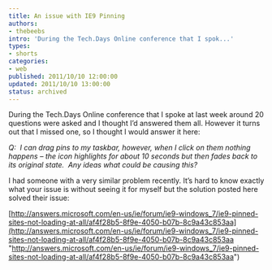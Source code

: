 ```yaml
---
title: An issue with IE9 Pinning
authors:
- thebeebs
intro: 'During the Tech.Days Online conference that I spok...'
types:
- shorts
categories:
- web
published: 2011/10/10 12:00:00
updated: 2011/10/10 13:00:00
status: archived
---
```


During the Tech.Days Online conference that I spoke at last week around 20 questions were asked and I thought I&rsquo;d answered them all. However it turns out that I missed one, so I thought I would answer it here:<p>_Q:&nbsp; I can drag pins to my taskbar, however, when I click on them nothing happens &ndash; the icon highlights for about 10 seconds but then fades back to its original state.&nbsp; Any ideas what could be causing this?_

I had someone with a very similar problem recently. It&rsquo;s hard to know exactly what your issue is without seeing it for myself but the solution posted here solved their issue:

[http://answers.microsoft.com/en-us/ie/forum/ie9-windows_7/ie9-pinned-sites-not-loading-at-all/af4f28b5-8f9e-4050-b07b-8c9a43c853aa](http://answers.microsoft.com/en-us/ie/forum/ie9-windows_7/ie9-pinned-sites-not-loading-at-all/af4f28b5-8f9e-4050-b07b-8c9a43c853aa "http://answers.microsoft.com/en-us/ie/forum/ie9-windows_7/ie9-pinned-sites-not-loading-at-all/af4f28b5-8f9e-4050-b07b-8c9a43c853aa")
</p>